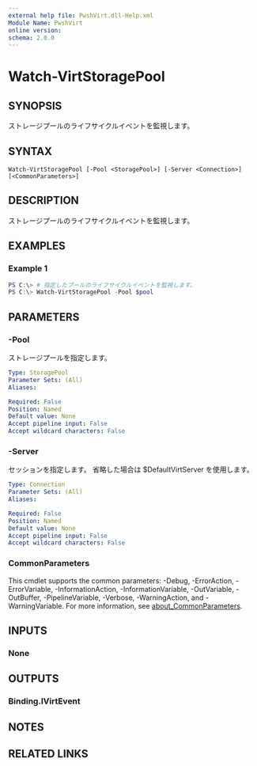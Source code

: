 ```yaml
---
external help file: PwshVirt.dll-Help.xml
Module Name: PwshVirt
online version:
schema: 2.0.0
---
```


# Watch-VirtStoragePool

## SYNOPSIS
ストレージプールのライフサイクルイベントを監視します。

## SYNTAX

```
Watch-VirtStoragePool [-Pool <StoragePool>] [-Server <Connection>] [<CommonParameters>]
```

## DESCRIPTION
ストレージプールのライフサイクルイベントを監視します。

## EXAMPLES

### Example 1
```powershell
PS C:\> # 指定したプールのライフサイクルイベントを監視します。
PS C:\> Watch-VirtStoragePool -Pool $pool
```

## PARAMETERS

### -Pool
ストレージプールを指定します。

```yaml
Type: StoragePool
Parameter Sets: (All)
Aliases:

Required: False
Position: Named
Default value: None
Accept pipeline input: False
Accept wildcard characters: False
```

### -Server
セッションを指定します。
省略した場合は $DefaultVirtServer を使用します。

```yaml
Type: Connection
Parameter Sets: (All)
Aliases:

Required: False
Position: Named
Default value: None
Accept pipeline input: False
Accept wildcard characters: False
```

### CommonParameters
This cmdlet supports the common parameters: -Debug, -ErrorAction, -ErrorVariable, -InformationAction, -InformationVariable, -OutVariable, -OutBuffer, -PipelineVariable, -Verbose, -WarningAction, and -WarningVariable. For more information, see [about_CommonParameters](http://go.microsoft.com/fwlink/?LinkID=113216).

## INPUTS

### None
## OUTPUTS

### Binding.IVirtEvent
## NOTES

## RELATED LINKS
